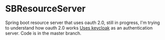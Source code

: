 # SBResourceServer
Spring boot resource server that uses oauth 2.0, still in progress, I'm trying to understand how oauth 2.0 works
[Uses keycloak](https://www.keycloak.org/) as an authentication server. Code is in the master branch.
